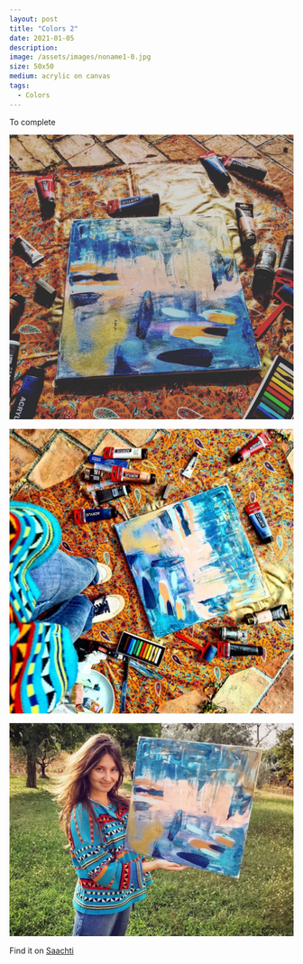 ```yaml
---
layout: post
title: "Colors 2"
date: 2021-01-05
description: 
image: /assets/images/noname1-0.jpg
size: 50x50
medium: acrylic on canvas
tags:
  - Colors
---
```


To complete

<p align="center">
  <img src="/assets/images/noname1-1.jpg" />
</p>
<p align="center">
  <img src="/assets/images/noname1-2.jpg" />
</p>
<p align="center">
  <img src="/assets/images/noname1-3.jpg" />
</p>

Find it on [Saachti](https://www.saatchiart.com/art/Painting-Blue-motion-1/1696819/8043051/view)
